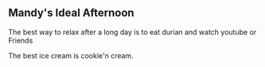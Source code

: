 ## Mandy's Ideal Afternoon

The best way to relax after a long day is to eat durian and watch youtube or Friends

The best ice cream is cookie'n cream.    